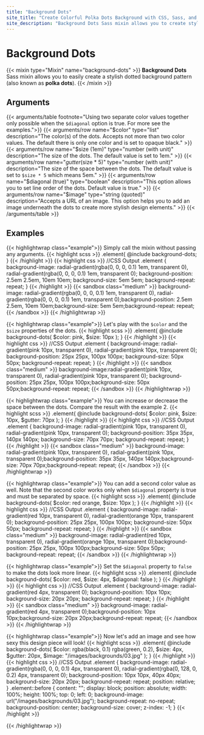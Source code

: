 ```yaml
---
title: "Background Dots"
site_title: "Create Colorful Polka Dots Background with CSS, Sass, and Gerillass"
site_description: "Background Dots Sass mixin allows you to create stylish colorful dotted background patterns (also known as polka dots)."
---
```


# Background Dots

{{< mixin type="Mixin" name="background-dots" >}}
**Background Dots** Sass mixin allows you to easily create a stylish dotted background pattern (also known as **polka dots**).
{{< /mixin >}}

## Arguments

{{< arguments/table footnote="Using two separate color values together only possible when the `$diagonal` option is true. For more see the examples.">}}
  {{< arguments/row name="$color" type="list" description="The color(s) of the dots. Accepts not more than two color values. The default there is only one color and is set to opaque black." >}}
  {{< arguments/row name="$size (1em)" type="number (with unit)" description="The size of the dots. The default value is set to 1em." >}}
  {{< arguments/row name="$gutter ($size * 5)" type="number (with unit)" description="The size of the space between the dots. The default value is set to `$size * 5` which means 5em." >}}
  {{< arguments/row name="$diagonal (true)" type="boolean" description="This option allows you to set line order of the dots. Default value is true." >}}
  {{< arguments/row name="$image" type="string (quoted)" description="Accepts a URL of an image. This option helps you to add an image underneath the dots to create more stylish design elements." >}}
{{< /arguments/table >}}

## Examples

{{< highlightwrap class="example">}}
Simply call the mixin without passing any arguments.
{{< highlight scss >}}
.element{
  @include background-dots;
}
{{< /highlight >}}
{{< highlight css >}}
//CSS Output
.element {
  background-image: 
    radial-gradient(rgba(0, 0, 0, 0.1) 1em, transparent 0), 
    radial-gradient(rgba(0, 0, 0, 0.1) 1em, transparent 0);
  background-position: 2.5em 2.5em, 10em 10em;
  background-size: 5em 5em;
  background-repeat: repeat;
}
{{< /highlight >}}
{{< sandbox class="medium" >}}
background-image: radial-gradient(rgba(0, 0, 0, 0.1) 1em, transparent 0), radial-gradient(rgba(0, 0, 0, 0.1) 1em, transparent 0);background-position: 2.5em 2.5em, 10em 10em;background-size: 5em 5em;background-repeat: repeat;
{{< /sandbox >}}
{{< /highlightwrap >}}

{{< highlightwrap class="example">}}
Let's play with the `$color` and the `$size` properties of the dots.
{{< highlight scss >}}
.element{
  @include background-dots(
    $color: pink,
    $size: 10px
  );
}
{{< /highlight >}}
{{< highlight css >}}
//CSS Output
.element {
  background-image:
    radial-gradient(pink 10px, transparent 0), 
    radial-gradient(pink 10px, transparent 0);
  background-position: 25px 25px, 100px 100px;
  background-size: 50px 50px;
  background-repeat: repeat;
}
{{< /highlight >}}
{{< sandbox class="medium" >}}
background-image:radial-gradient(pink 10px, transparent 0), radial-gradient(pink 10px, transparent 0);
background-position: 25px 25px, 100px 100px;background-size: 50px 50px;background-repeat: repeat;
{{< /sandbox >}}
{{< /highlightwrap >}}

{{< highlightwrap class="example">}}
You can increase or decrease the space between the dots. Compare the result with the example 2.
{{< highlight scss >}}
.element{
  @include background-dots(
    $color: pink,
    $size: 10px,
    $gutter: 70px
  );
}
{{< /highlight >}}
{{< highlight css >}}
//CSS Output
.element {
  background-image: 
    radial-gradient(pink 10px, transparent 0), 
    radial-gradient(pink 10px, transparent 0);
  background-position: 35px 35px, 140px 140px;
  background-size: 70px 70px;
  background-repeat: repeat;
}
{{< /highlight >}}
{{< sandbox class="medium" >}}
background-image: radial-gradient(pink 10px, transparent 0), radial-gradient(pink 10px, transparent 0);background-position: 35px 35px, 140px 140px;background-size: 70px 70px;background-repeat: repeat;
{{< /sandbox >}}
{{< /highlightwrap >}}

{{< highlightwrap class="example">}}
You can add a second color value as well. Note that the second color works only when `$diagonal` property is true and must be separated by space.
{{< highlight scss >}}
.element{
  @include background-dots(
    $color: red orange,
    $size: 10px
  );
}
{{< /highlight >}}
{{< highlight css >}}
//CSS Output
.element {
  background-image: 
    radial-gradient(red 10px, transparent 0), 
    radial-gradient(orange 10px, transparent 0);
  background-position: 25px 25px, 100px 100px;
  background-size: 50px 50px;
  background-repeat: repeat;
}
{{< /highlight >}}
{{< sandbox class="medium" >}}
background-image: radial-gradient(red 10px, transparent 0), radial-gradient(orange 10px, transparent 0);background-position: 25px 25px, 100px 100px;background-size: 50px 50px;
background-repeat: repeat;
{{< /sandbox >}}
{{< /highlightwrap >}}

{{< highlightwrap class="example">}}
Set the `$diagonal` property to `false` to make the dots look more linear.
{{< highlight scss >}}
.element{
  @include background-dots(
    $color: red,
    $size: 4px,
    $diagonal: false
  );
}
{{< /highlight >}}
{{< highlight css >}}
//CSS Output
.element {
  background-image: radial-gradient(red 4px, transparent 0);
  background-position: 10px 10px;
  background-size: 20px 20px;
  background-repeat: repeat;
}
{{< /highlight >}}
{{< sandbox class="medium" >}}
background-image: radial-gradient(red 4px, transparent 0);background-position: 10px 10px;background-size: 20px 20px;background-repeat: repeat;
{{< /sandbox >}}
{{< /highlightwrap >}}

{{< highlightwrap class="example">}}
Now let's add an image and see how sexy this design piece will look!
{{< highlight scss >}}
.element{
  @include background-dots(
    $color: rgba(black, 0.1) rgba(green, 0.2),
    $size: 4px,
    $gutter: 20px,
    $image: "/images/backgrounds/03.jpg"
  );
}
{{< /highlight >}}
{{< highlight css >}}
//CSS Output
.element {
  background-image: 
    radial-gradient(rgba(0, 0, 0, 0.1) 4px, transparent 0), 
    radial-gradient(rgba(0, 128, 0, 0.2) 4px, transparent 0);
  background-position: 10px 10px, 40px 40px;
  background-size: 20px 20px;
  background-repeat: repeat;
  position: relative;
}
.element::before {
  content: "";
  display: block;
  position: absolute;
  width: 100%;
  height: 100%;
  top: 0;
  left: 0;
  background-image: url("/images/backgrounds/03.jpg");
  background-repeat: no-repeat;
  background-position: center;
  background-size: cover;
  z-index: -1;
}
{{< /highlight >}}
<style>
.example06::before{
  content: "";
  display: block;
  position: absolute;
  width: 100%;
  height: 100%;
  top: 0;
  left: 0;
  background-image: url("/images/backgrounds/03.jpg");
  background-repeat: no-repeat;
  background-position: center;
  background-size: cover;
  z-index: -1;
}
</style>
<div class="sandbox xxlarge example06" style="border-radius:3px; overflow: hidden; background-image: radial-gradient(rgba(0, 0, 0, 0.1) 4px, transparent 0), radial-gradient(rgba(0, 128, 0, 0.2) 4px, transparent 0);background-position: 10px 10px, 40px 40px;background-size: 20px 20px;background-repeat: repeat;position: relative;"></div>
{{< /highlightwrap >}}


